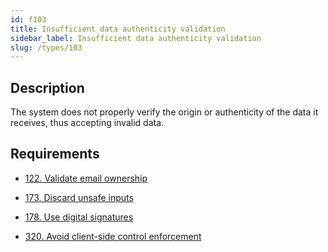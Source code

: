 ```yaml
---
id: f103
title: Insufficient data authenticity validation
sidebar_label: Insufficient data authenticity validation
slug: /types/103
---
```


## Description

The system does not properly verify the origin
or authenticity of the data it receives, thus accepting invalid data.

## Requirements

- [122. Validate email ownership](/criteria/authentication/122)

- [173. Discard unsafe inputs](/criteria/source/173)

- [178. Use digital signatures](/criteria/data/178)

- [320. Avoid client-side control enforcement](/criteria/architecture/320)
